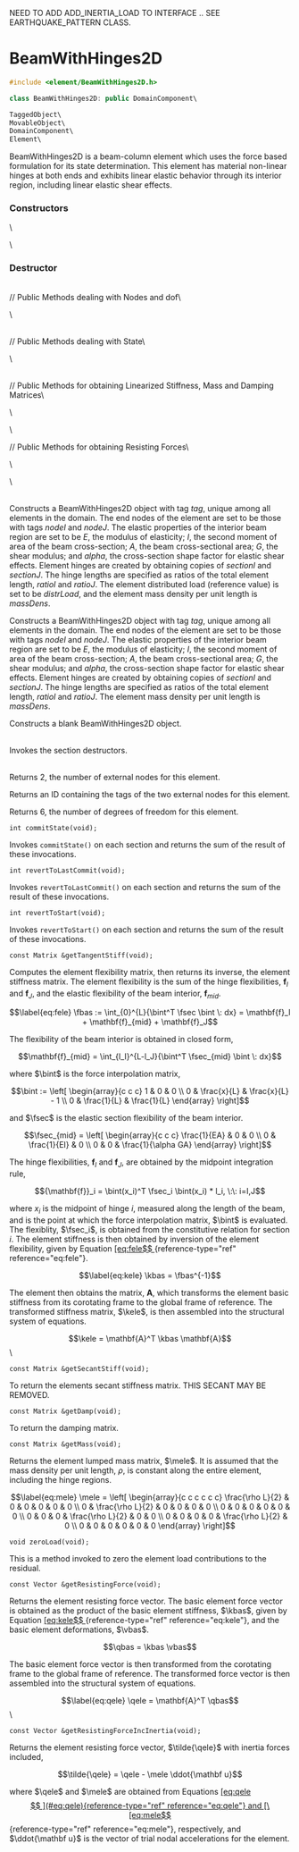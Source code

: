 NEED TO ADD ADD_INERTIA_LOAD TO INTERFACE .. SEE EARTHQUAKE_PATTERN
CLASS.

# BeamWithHinges2D 

```cpp
#include <element/BeamWithHinges2D.h>

class BeamWithHinges2D: public DomainComponent\

TaggedObject\
MovableObject\
DomainComponent\
Element\
```


BeamWithHinges2D is a beam-column element which uses the force based
formulation for its state determination. This element has material
non-linear hinges at both ends and exhibits linear elastic behavior
through its interior region, including linear elastic shear effects.

### Constructors

\

\
### Destructor

\
// Public Methods dealing with Nodes and dof\

\

\
// Public Methods dealing with State\

\

\
// Public Methods for obtaining Linearized Stiffness, Mass and Damping
Matrices\

\

\

// Public Methods for obtaining Resisting Forces\

\

\

\
Constructs a BeamWithHinges2D object with tag *tag*, unique among all
elements in the domain. The end nodes of the element are set to be those
with tags *nodeI* and *nodeJ*. The elastic properties of the interior
beam region are set to be *E*, the modulus of elasticity; *I*, the
second moment of area of the beam cross-section; *A*, the beam
cross-sectional area; *G*, the shear modulus; and *alpha*, the
cross-section shape factor for elastic shear effects. Element hinges are
created by obtaining copies of *sectionI* and *sectionJ*. The hinge
lengths are specified as ratios of the total element length, *ratioI*
and *ratioJ*. The element distributed load (reference value) is set to
be *distrLoad*, and the element mass density per unit length is
*massDens*.

Constructs a BeamWithHinges2D object with tag *tag*, unique among all
elements in the domain. The end nodes of the element are set to be those
with tags *nodeI* and *nodeJ*. The elastic properties of the interior
beam region are set to be *E*, the modulus of elasticity; *I*, the
second moment of area of the beam cross-section; *A*, the beam
cross-sectional area; *G*, the shear modulus; and *alpha*, the
cross-section shape factor for elastic shear effects. Element hinges are
created by obtaining copies of *sectionI* and *sectionJ*. The hinge
lengths are specified as ratios of the total element length, *ratioI*
and *ratioJ*. The element mass density per unit length is *massDens*.

Constructs a blank BeamWithHinges2D object.

\
Invokes the section destructors.

\
Returns 2, the number of external nodes for this element.

Returns an ID containing the tags of the two external nodes for this
element.

Returns 6, the number of degrees of freedom for this element.

```{.cpp}
int commitState(void);
```

Invokes `commitState()` on each section and returns the sum of the
result of these invocations.

```{.cpp}
int revertToLastCommit(void);
```

Invokes `revertToLastCommit()` on each section and returns the sum of
the result of these invocations.

```{.cpp}
int revertToStart(void);
```

Invokes `revertToStart()` on each section and returns the sum of the
result of these invocations.

```{.cpp}
const Matrix &getTangentStiff(void);
```

Computes the element flexibility matrix, then returns its inverse, the
element stiffness matrix. The element flexibility is the sum of the
hinge flexibilities, $\mathbf{f}_I$ and $\mathbf{f}_J$, and the elastic
flexibility of the beam interior, $\mathbf{f}_{mid}$.

$$\label{eq:fele}
\fbas := \int_{0}^{L}{\bint^T \fsec \bint \: dx} = \mathbf{f}_I + \mathbf{f}_{mid} + \mathbf{f}_J$$

The flexibility of the beam interior is obtained in closed form,

$$\mathbf{f}_{mid} = \int_{l_I}^{L-l_J}{\bint^T \fsec_{mid} \bint \: dx}$$

where $\bint$ is the force interpolation matrix,

$$\bint := \left[
   \begin{array}{c c c}
      1 &           0 &               0 \\
      0 & \frac{x}{L} & \frac{x}{L} - 1 \\
      0 & \frac{1}{L} &     \frac{1}{L}
   \end{array} 
 \right]$$

and $\fsec$ is the elastic section flexibility of the beam interior.

$$\fsec_{mid} = \left[
   \begin{array}{c c c}
      \frac{1}{EA} &            0 &                   0 \\
                 0 & \frac{1}{EI} &                   0 \\
                 0 &            0 & \frac{1}{\alpha GA}
   \end{array}
 \right]$$

The hinge flexibilities, $\mathbf{f}_I$ and $\mathbf{f}_J$, are obtained
by the midpoint integration rule,

$${\mathbf{f}}_i = \bint(x_i)^T \fsec_i \bint(x_i) * l_i, \:\: i=I,J$$

where $x_i$ is the midpoint of hinge $i$, measured along the length of
the beam, and is the point at which the force interpolation matrix,
$\bint$ is evaluated. The flexiblity, $\fsec_i$, is obtained from the
constitutive relation for section $i$.
The element stiffness is then obtained by inversion of the element
flexibility, given by Equation
[\[eq:fele$$
](#eq:fele){reference-type="ref" reference="eq:fele"}.

$$\label{eq:kele}
\kbas = \fbas^{-1}$$

The element then obtains the matrix, $\mathbf{A}$, which transforms the
element basic stiffness from its corotating frame to the global frame of
reference. The transformed stiffness matrix, $\kele$, is then assembled
into the structural system of equations.

$$\kele = \mathbf{A}^T \kbas \mathbf{A}$$\

```{.cpp}
const Matrix &getSecantStiff(void);
```

To return the elements secant stiffness matrix. THIS SECANT MAY BE
REMOVED.

```{.cpp}
const Matrix &getDamp(void);
```

To return the damping matrix.

```{.cpp}
const Matrix &getMass(void);
```

Returns the element lumped mass matrix, $\mele$. It is assumed that the
mass density per unit length, $\rho$, is constant along the entire
element, including the hinge regions.

$$\label{eq:mele}
\mele = \left[
   \begin{array}{c c c c c c}
      \frac{\rho L}{2} & 0 & 0 & 0 & 0 & 0 \\
      0 & \frac{\rho L}{2} & 0 & 0 & 0 & 0 \\
      0 & 0 & 0 & 0 & 0 & 0 \\
      0 & 0 & 0 & \frac{\rho L}{2} & 0 & 0 \\
      0 & 0 & 0 & 0 & \frac{\rho L}{2} & 0 \\
      0 & 0 & 0 & 0 & 0 & 0
   \end{array}
 \right]$$


```{.cpp}
void zeroLoad(void);
```

This is a method invoked to zero the element load contributions to the
residual.

```{.cpp}
const Vector &getResistingForce(void);
```

Returns the element resisting force vector. The basic element force
vector is obtained as the product of the basic element stiffness,
$\kbas$, given by Equation [\[eq:kele$$
](#eq:kele){reference-type="ref"
reference="eq:kele"}, and the basic element deformations, $\vbas$.

$$\qbas = \kbas \vbas$$

The basic element force vector is then transformed from the corotating
frame to the global frame of reference. The transformed force vector is
then assembled into the structural system of equations.

$$\label{eq:qele}
\qele = \mathbf{A}^T \qbas$$\

```{.cpp}
const Vector &getResistingForceIncInertia(void);
```

Returns the element resisting force vector, $\tilde{\qele}$ with inertia
forces included,

$$\tilde{\qele} = \qele - \mele \ddot{\mathbf u}$$

where $\qele$ and $\mele$ are obtained from Equations
[\[eq:qele$$
](#eq:qele){reference-type="ref" reference="eq:qele"} and
[\[eq:mele$$
](#eq:mele){reference-type="ref" reference="eq:mele"},
respectively, and $\ddot{\mathbf u}$ is the vector of trial nodal
accelerations for the element.
